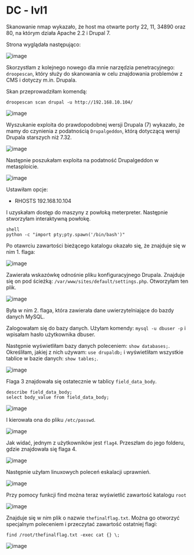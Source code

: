 # DC - lvl1

Skanowanie nmap wykazało, że host ma otwarte porty 22, 11, 34890 oraz 80, na którym działa Apache 2.2 i Drupal 7. 

Strona wyglądała następująco:

![image](https://github.com/wcyb19z-lab/wcyb19z-projekt-ahermani/blob/screenshots/Zadanie%202/CD/drupal_site.PNG)

Skorzystłam z kolejnego nowego dla mnie narzędzia penetracyjnego: `droopescan`, który służy do skanowania w celu znajdowania problemów z CMS i dotyczy m.in. Drupala. 

Skan przeprowadziłam komendą:
```
droopescan scan drupal -u http://192.168.10.104/
```

![image](https://github.com/wcyb19z-lab/wcyb19z-projekt-ahermani/blob/screenshots/Zadanie%202/CD/droopescan.png)

Wyszukanie exploita do prawdopodobnej wersji Drupala (7) wykazało, że mamy do czynienia z podatnością `Drupalgeddon`, którą dotyczącą wersji Drupala starszych niż 7.32.

![image](https://github.com/wcyb19z-lab/wcyb19z-projekt-ahermani/blob/screenshots/Zadanie%202/CD/searchsploit_drupal.png)

Następnie poszukałam exploita na podatność Drupalgeddon w metasploicie.

![image](https://github.com/wcyb19z-lab/wcyb19z-projekt-ahermani/blob/screenshots/Zadanie%202/CD/exploit_drupalgeddon.png)

Ustawiłam opcje:
* RHOSTS 192.168.10.104

I uzyskałam dostęp do maszyny z powłoką meterpreter. Następnie stworzyłam interaktywną powłokę.
```
shell
python -c "import pty;pty.spawn('/bin/bash')"
```
Po otawrciu zawartości bieżącego katalogu okazało się, że znajduje się w nim 1. flaga:

![image](https://github.com/wcyb19z-lab/wcyb19z-projekt-ahermani/blob/screenshots/Zadanie%202/CD/flag1.PNG)

Zawierała wskazówkę odnośnie pliku konfiguracyjnego Drupala. Znajduje się on pod ścieżką: `/var/www/sites/default/settings.php`. Otworzyłam ten plik.

![image](https://github.com/wcyb19z-lab/wcyb19z-projekt-ahermani/blob/screenshots/Zadanie%202/CD/flag2.PNG)

Była w nim 2. flaga, która zawierała dane uwierzytelniające do bazdy danych MySQL.

Zalogowałam się do bazy danych. Użyłam komendy: `mysql -u dbuser -p` i wpisałam hasło użytkownika dbuser.

Następnie wyświetliłam bazy danych poleceniem: `show databases;`. Określiłam, jakiej z nich używam: `use drupaldb;` i wyświetliłam wszystkie tablice w bazie danych: `show tables;`. 

![image](https://github.com/wcyb19z-lab/wcyb19z-projekt-ahermani/blob/screenshots/Zadanie%202/CD/sql_commands.PNG)

Flaga 3 znajdowała się ostatecznie w tablicy `field_data_body`.
```
describe field_data_body; 
select body_value from field_data_body;
```
![image](https://github.com/wcyb19z-lab/wcyb19z-projekt-ahermani/blob/screenshots/Zadanie%202/CD/flag3.PNG)

I kierowała ona do pliku `/etc/passwd`.

![image](https://github.com/wcyb19z-lab/wcyb19z-projekt-ahermani/blob/screenshots/Zadanie%202/CD/etc_passwd.PNG)

Jak widać, jednym z użytkowników jest `flag4`. Przeszłam do jego folderu, gdzie znajdowała się flaga 4.

![image](https://github.com/wcyb19z-lab/wcyb19z-projekt-ahermani/blob/screenshots/Zadanie%202/CD/flag4.PNG)

Następnie użyłam linuxowych poleceń eskalacji uprawnień.

![image]()

Przy pomocy funkcji find można teraz wyświetlić zawartość katalogu `root`

![image](https://github.com/wcyb19z-lab/wcyb19z-projekt-ahermani/blob/screenshots/Zadanie%202/CD/find_root.png)

Znajduje się w nim plik o nazwie `thefinalflag.txt`. Można go otworzyć specjalnym poleceniem i przeczytać zawartość ostatniej flagi:
```
find /root/thefinalflag.txt -exec cat {} \;
```

![image](https://github.com/wcyb19z-lab/wcyb19z-projekt-ahermani/blob/screenshots/Zadanie%202/CD/finalflag.png)





